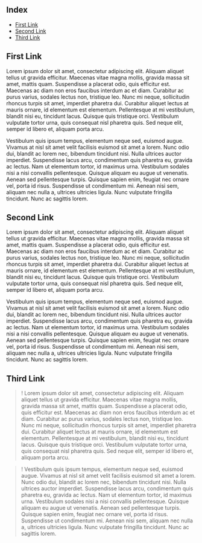 ## Index
 
* [First Link](#first-link)
* [Second Link](#second-link)
* [Third Link](#third-link)
 
## First Link
 
Lorem ipsum dolor sit amet, consectetur adipiscing elit. Aliquam aliquet tellus ut gravida efficitur. Maecenas vitae magna mollis, gravida massa sit amet, mattis quam. Suspendisse a placerat odio, quis efficitur est. Maecenas ac diam non eros faucibus interdum ac et diam. Curabitur ac purus varius, sodales lectus non, tristique leo. Nunc mi neque, sollicitudin rhoncus turpis sit amet, imperdiet pharetra dui. Curabitur aliquet lectus at mauris ornare, id elementum est elementum. Pellentesque at mi vestibulum, blandit nisi eu, tincidunt lacus. Quisque quis tristique orci. Vestibulum vulputate tortor urna, quis consequat nisl pharetra quis. Sed neque elit, semper id libero et, aliquam porta arcu.

Vestibulum quis ipsum tempus, elementum neque sed, euismod augue. Vivamus at nisl sit amet velit facilisis euismod sit amet a lorem. Nunc odio dui, blandit ac lorem nec, bibendum tincidunt nisi. Nulla ultrices auctor imperdiet. Suspendisse lacus arcu, condimentum quis pharetra eu, gravida ac lectus. Nam ut elementum tortor, id maximus urna. Vestibulum sodales nisi a nisi convallis pellentesque. Quisque aliquam eu augue ut venenatis. Aenean sed pellentesque turpis. Quisque sapien enim, feugiat nec ornare vel, porta id risus. Suspendisse ut condimentum mi. Aenean nisi sem, aliquam nec nulla a, ultrices ultricies ligula. Nunc vulputate fringilla tincidunt. Nunc ac sagittis lorem.
 
## Second Link
 
Lorem ipsum dolor sit amet, consectetur adipiscing elit. Aliquam aliquet tellus ut gravida efficitur. Maecenas vitae magna mollis, gravida massa sit amet, mattis quam. Suspendisse a placerat odio, quis efficitur est. Maecenas ac diam non eros faucibus interdum ac et diam. Curabitur ac purus varius, sodales lectus non, tristique leo. Nunc mi neque, sollicitudin rhoncus turpis sit amet, imperdiet pharetra dui. Curabitur aliquet lectus at mauris ornare, id elementum est elementum. Pellentesque at mi vestibulum, blandit nisi eu, tincidunt lacus. Quisque quis tristique orci. Vestibulum vulputate tortor urna, quis consequat nisl pharetra quis. Sed neque elit, semper id libero et, aliquam porta arcu.

Vestibulum quis ipsum tempus, elementum neque sed, euismod augue. Vivamus at nisl sit amet velit facilisis euismod sit amet a lorem. Nunc odio dui, blandit ac lorem nec, bibendum tincidunt nisi. Nulla ultrices auctor imperdiet. Suspendisse lacus arcu, condimentum quis pharetra eu, gravida ac lectus. Nam ut elementum tortor, id maximus urna. Vestibulum sodales nisi a nisi convallis pellentesque. Quisque aliquam eu augue ut venenatis. Aenean sed pellentesque turpis. Quisque sapien enim, feugiat nec ornare vel, porta id risus. Suspendisse ut condimentum mi. Aenean nisi sem, aliquam nec nulla a, ultrices ultricies ligula. Nunc vulputate fringilla tincidunt. Nunc ac sagittis lorem.
 
## Third Link
 
>! Lorem ipsum dolor sit amet, consectetur adipiscing elit. Aliquam aliquet tellus ut gravida efficitur. Maecenas vitae magna mollis, gravida massa sit amet, mattis quam. Suspendisse a placerat odio, quis efficitur est. Maecenas ac diam non eros faucibus interdum ac et diam. Curabitur ac purus varius, sodales lectus non, tristique leo. Nunc mi neque, sollicitudin rhoncus turpis sit amet, imperdiet pharetra dui. Curabitur aliquet lectus at mauris ornare, id elementum est elementum. Pellentesque at mi vestibulum, blandit nisi eu, tincidunt lacus. Quisque quis tristique orci. Vestibulum vulputate tortor urna, quis consequat nisl pharetra quis. Sed neque elit, semper id libero et, aliquam porta arcu.

>! Vestibulum quis ipsum tempus, elementum neque sed, euismod augue. Vivamus at nisl sit amet velit facilisis euismod sit amet a lorem. Nunc odio dui, blandit ac lorem nec, bibendum tincidunt nisi. Nulla ultrices auctor imperdiet. Suspendisse lacus arcu, condimentum quis pharetra eu, gravida ac lectus. Nam ut elementum tortor, id maximus urna. Vestibulum sodales nisi a nisi convallis pellentesque. Quisque aliquam eu augue ut venenatis. Aenean sed pellentesque turpis. Quisque sapien enim, feugiat nec ornare vel, porta id risus. Suspendisse ut condimentum mi. Aenean nisi sem, aliquam nec nulla a, ultrices ultricies ligula. Nunc vulputate fringilla tincidunt. Nunc ac sagittis lorem.
